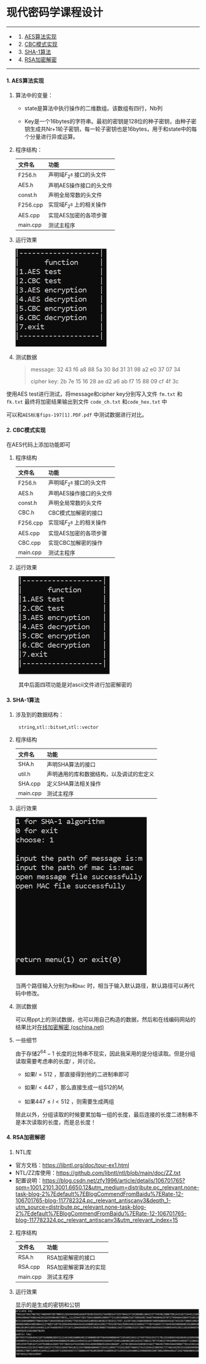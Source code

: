 # 现代密码学课程设计

--- 



<!-- vscode-markdown-toc -->
* 1. [AES算法实现](#AES)
* 2. [CBC模式实现](#CBC)
* 3. [SHA-1算法](#SHA-1)
* 4. [RSA加密解密](#RSA)

<!-- vscode-markdown-toc-config
	numbering=true
	autoSave=true
	/vscode-markdown-toc-config -->
<!-- /vscode-markdown-toc -->

---

####  1. <a name='AES'></a>AES算法实现

1. 算法中的变量：
   
   * state是算法中执行操作的二维数组。该数组有四行，Nb列
   
   * Key是一个16bytes的字符串。最初的密钥是128位的种子密钥，由种子密钥生成共Nr+1轮子密钥，每一轮子密钥也是16bytes，用于和state中的每个分量进行异或运算。

2. 程序结构：
   
   | 文件名      | 功能                  |
   | -------- | ------------------- |
   | F256.h   | 声明域$F_{2^8}$ 接口的头文件 |
   | AES.h    | 声明AES操作接口的头文件       |
   | const.h  | 声明全局常数的头文件          |
   | F256.cpp | 实现域$F_{2^8}$ 上的相关操作 |
   | AES.cpp  | 实现AES加密的各项步骤        |
   | main.cpp | 测试主程序               |

3. 运行效果
   
   ![menu_aes](images/menu_aes.png)

4. 测试数据
   
   > message: 32 43 f6 a8 88 5a 30 8d 31 31 98 a2 e0 37 07 34
   > 
   > cipher key: 2b 7e 15 16 28 ae d2 a6 ab f7 15 88 09 cf 4f 3c

使用AES test进行测试，将message和cipher key分别写入文件 `fm.txt`  和 `fk.txt`  最终将加密结果输出到文件 `code_ch.txt`   和`code_hex.txt` 中

可以和`AES标准fips-197[1].PDF.pdf` 中测试数据进行对比。

####  2. <a name='CBC'></a>CBC模式实现

在AES代码上添加功能即可

1. 程序结构
   
   | 文件名      | 功能                  |
   | -------- | ------------------- |
   | F256.h   | 声明域$F_{2^8}$ 接口的头文件 |
   | AES.h    | 声明AES操作接口的头文件       |
   | const.h  | 声明全局常数的头文件          |
   | CBC.h    | CBC模式加解密的接口         |
   | F256.cpp | 实现域$F_{2^8}$ 上的相关操作 |
   | AES.cpp  | 实现AES加密的各项步骤        |
   | CBC.cpp  | 实现CBC加解密的操作         |
   | main.cpp | 测试主程序               |

2. 运行效果

        ![menu_aes](images/menu_aes.png)

        其中后面四项功能是对ascii文件进行加密解密的

####  3. <a name='SHA-1'></a>SHA-1算法

1. 涉及到的数据结构：

        `string`,`stl::bitset`,`stl::vector`

2. 程序结构
   
   | 文件名      | 功能                   |
   | -------- | -------------------- |
   | SHA.h    | 声明SHA算法的接口           |
   | util.h   | 声明通用的库和数据结构，以及调试的宏定义 |
   | SHA.cpp  | 定义SHA算法相关操作          |
   | main.cpp | 测试主程序                |

3. 运行效果
   
   ![menu_sha](images/menu_sha1.png)
   
   当两个路径输入分别为`m`和`mac` 时，相当于输入默认路径，默认路径可以再代码中修改。

4. 测试数据
   
   可以用ppt上的测试数据，也可以用自己构造的数据，然后和在线编码网站的结果比对[在线加密解密 (oschina.net)](https://tool.oschina.net/encrypt?type=2)

5. 一些细节
   
   由于存储$2^{64}-1$ 长度的比特串不现实，因此我采用的是分组读取。但是分组读取需要考虑串的长度$l$ ，并讨论。
   
   * 如果$l=512$ ，那直接得到他的二进制串即可
   
   * 如果$l\lt 447$ ，那么直接生成一组512的$M_i$ 
   
   * 如果$447\leq l\lt512$ ，则需要生成两组
   
   除此以外，分组读取的时候要累加每一组的长度，最后连接的长度二进制串不是本次读取的长度，而是总长度！

####  4. <a name='RSA'></a>RSA加密解密

1. NTL库
- 官方文档：https://libntl.org/doc/tour-ex1.html
- NTL/ZZ库使用：https://github.com/libntl/ntl/blob/main/doc/ZZ.txt
- 配置说明：https://blog.csdn.net/zfy1996/article/details/106701765?spm=1001.2101.3001.6650.12&utm_medium=distribute.pc_relevant.none-task-blog-2%7Edefault%7EBlogCommendFromBaidu%7ERate-12-106701765-blog-117782324.pc_relevant_antiscanv3&depth_1-utm_source=distribute.pc_relevant.none-task-blog-2%7Edefault%7EBlogCommendFromBaidu%7ERate-12-106701765-blog-117782324.pc_relevant_antiscanv3&utm_relevant_index=15

2. 程序结构
   
   | 文件名      | 功能                   |
   | -------- | -------------------- |
   | RSA.h    | RSA加密解密的接口           |
   | RSA.cpp  | RSA加密解密算法的实现        |
   | main.cpp | 测试主程序                |

3. 运行效果
   
   显示的是生成的密钥和公钥
   ![RSA](images/RSA.png)
   